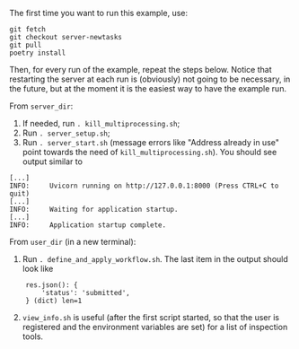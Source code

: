 The first time you want to run this example, use:
```
git fetch
git checkout server-newtasks
git pull
poetry install
```

Then, for every run of the example, repeat the steps below.
Notice that restarting the server at each run is (obviously) not going to be necessary, in the future, but at the moment it is the easiest way to have the example run.

From `server_dir`:
1. If needed, run `. kill_multiprocessing.sh`;
2. Run `. server_setup.sh`;
3. Run `. server_start.sh` (message errors like "Address already in use" point towards the need of `kill_multiprocessing.sh`). You should see output similar to
```
[...]
INFO:     Uvicorn running on http://127.0.0.1:8000 (Press CTRL+C to quit)
[...]
INFO:     Waiting for application startup.
[...]
INFO:     Application startup complete.
```

From `user_dir` (in a new terminal):
1. Run `. define_and_apply_workflow.sh`. The last item in the output should look like
```
    res.json(): {
        'status': 'submitted',
    } (dict) len=1
```
2. `view_info.sh` is useful (after the first script started, so that the user is registered and the environment variables are set) for a list of inspection tools.
